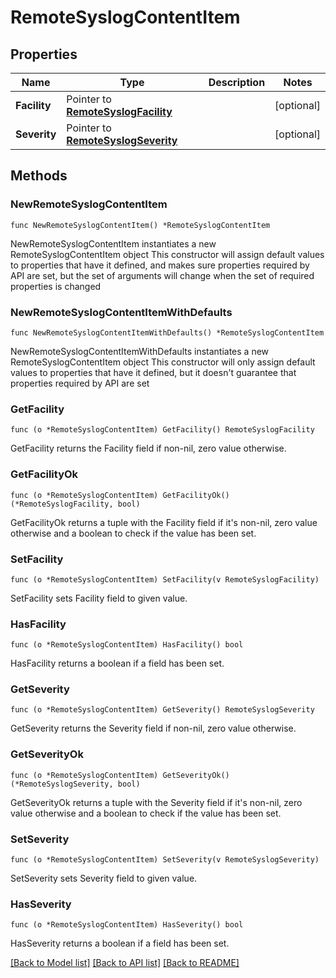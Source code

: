 # RemoteSyslogContentItem

## Properties

Name | Type | Description | Notes
------------ | ------------- | ------------- | -------------
**Facility** | Pointer to [**RemoteSyslogFacility**](RemoteSyslogFacility.md) |  | [optional] 
**Severity** | Pointer to [**RemoteSyslogSeverity**](RemoteSyslogSeverity.md) |  | [optional] 

## Methods

### NewRemoteSyslogContentItem

`func NewRemoteSyslogContentItem() *RemoteSyslogContentItem`

NewRemoteSyslogContentItem instantiates a new RemoteSyslogContentItem object
This constructor will assign default values to properties that have it defined,
and makes sure properties required by API are set, but the set of arguments
will change when the set of required properties is changed

### NewRemoteSyslogContentItemWithDefaults

`func NewRemoteSyslogContentItemWithDefaults() *RemoteSyslogContentItem`

NewRemoteSyslogContentItemWithDefaults instantiates a new RemoteSyslogContentItem object
This constructor will only assign default values to properties that have it defined,
but it doesn't guarantee that properties required by API are set

### GetFacility

`func (o *RemoteSyslogContentItem) GetFacility() RemoteSyslogFacility`

GetFacility returns the Facility field if non-nil, zero value otherwise.

### GetFacilityOk

`func (o *RemoteSyslogContentItem) GetFacilityOk() (*RemoteSyslogFacility, bool)`

GetFacilityOk returns a tuple with the Facility field if it's non-nil, zero value otherwise
and a boolean to check if the value has been set.

### SetFacility

`func (o *RemoteSyslogContentItem) SetFacility(v RemoteSyslogFacility)`

SetFacility sets Facility field to given value.

### HasFacility

`func (o *RemoteSyslogContentItem) HasFacility() bool`

HasFacility returns a boolean if a field has been set.

### GetSeverity

`func (o *RemoteSyslogContentItem) GetSeverity() RemoteSyslogSeverity`

GetSeverity returns the Severity field if non-nil, zero value otherwise.

### GetSeverityOk

`func (o *RemoteSyslogContentItem) GetSeverityOk() (*RemoteSyslogSeverity, bool)`

GetSeverityOk returns a tuple with the Severity field if it's non-nil, zero value otherwise
and a boolean to check if the value has been set.

### SetSeverity

`func (o *RemoteSyslogContentItem) SetSeverity(v RemoteSyslogSeverity)`

SetSeverity sets Severity field to given value.

### HasSeverity

`func (o *RemoteSyslogContentItem) HasSeverity() bool`

HasSeverity returns a boolean if a field has been set.


[[Back to Model list]](../README.md#documentation-for-models) [[Back to API list]](../README.md#documentation-for-api-endpoints) [[Back to README]](../README.md)


